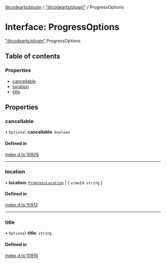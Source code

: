 [@codearts/plugin](../README.md) / ["@codearts/plugin"](../modules/_codearts_plugin_.md) / ProgressOptions

# Interface: ProgressOptions

["@codearts/plugin"](../modules/_codearts_plugin_.md).ProgressOptions

## Table of contents

### Properties

- [cancellable](codearts_plugin_.ProgressOptions.md#cancellable)
- [location](codearts_plugin_.ProgressOptions.md#location)
- [title](codearts_plugin_.ProgressOptions.md#title)

## Properties

### cancellable

• `Optional` **cancellable**: `boolean`

#### Defined in

[index.d.ts:10926](https://github.com/huaweicloud/cloudide-plugin-api/blob/3b0eee8/index.d.ts#L10926)

___

### location

• **location**: [`ProgressLocation`](../enums/codearts_plugin_.ProgressLocation.md) \| { `viewId`: `string`  }

#### Defined in

[index.d.ts:10912](https://github.com/huaweicloud/cloudide-plugin-api/blob/3b0eee8/index.d.ts#L10912)

___

### title

• `Optional` **title**: `string`

#### Defined in

[index.d.ts:10918](https://github.com/huaweicloud/cloudide-plugin-api/blob/3b0eee8/index.d.ts#L10918)
